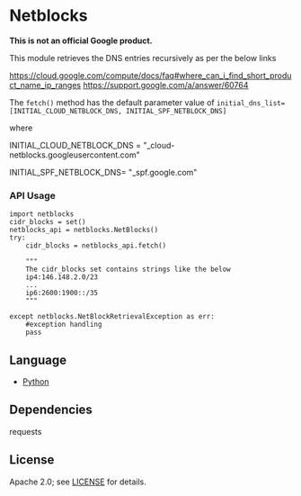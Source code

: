 # Netblocks

**This is not an official Google product.**

This module retrieves the DNS entries recursively as per the below links

https://cloud.google.com/compute/docs/faq#where_can_i_find_short_product_name_ip_ranges
https://support.google.com/a/answer/60764

The `fetch()` method has the default parameter value of `initial_dns_list=[INITIAL_CLOUD_NETBLOCK_DNS, INITIAL_SPF_NETBLOCK_DNS]`

where 


INITIAL_CLOUD_NETBLOCK_DNS = "_cloud-netblocks.googleusercontent.com"

INITIAL_SPF_NETBLOCK_DNS= "_spf.google.com"

### API Usage

    import netblocks
    cidr_blocks = set()
    netblocks_api = netblocks.NetBlocks()
    try:
        cidr_blocks = netblocks_api.fetch()
        
        """
        The cidr_blocks set contains strings like the below
        ip4:146.148.2.0/23
        ...
        ip6:2600:1900::/35
        """
        
    except netblocks.NetBlockRetrievalException as err:
        #exception handling
        pass

## Language
- [Python](https://www.python.org/)

## Dependencies
requests

## License
Apache 2.0; see [LICENSE](LICENSE) for details.
